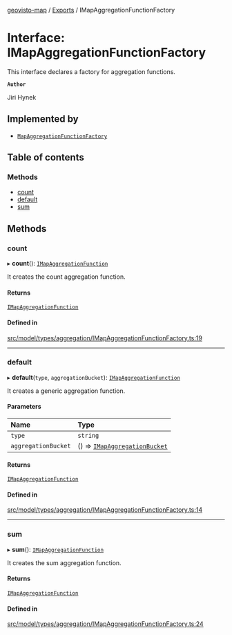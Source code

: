 [geovisto-map](../README.md) / [Exports](../modules.md) / IMapAggregationFunctionFactory

# Interface: IMapAggregationFunctionFactory

This interface declares a factory for aggregation functions.

**`Author`**

Jiri Hynek

## Implemented by

- [`MapAggregationFunctionFactory`](../classes/MapAggregationFunctionFactory.md)

## Table of contents

### Methods

- [count](IMapAggregationFunctionFactory.md#count)
- [default](IMapAggregationFunctionFactory.md#default)
- [sum](IMapAggregationFunctionFactory.md#sum)

## Methods

### count

▸ **count**(): [`IMapAggregationFunction`](IMapAggregationFunction.md)

It creates the count aggregation function.

#### Returns

[`IMapAggregationFunction`](IMapAggregationFunction.md)

#### Defined in

[src/model/types/aggregation/IMapAggregationFunctionFactory.ts:19](https://github.com/geovisto/geovisto-map/blob/e22d774889dbc28cc1ec62933ecf6bab6690f172/src/model/types/aggregation/IMapAggregationFunctionFactory.ts#L19)

___

### default

▸ **default**(`type`, `aggregationBucket`): [`IMapAggregationFunction`](IMapAggregationFunction.md)

It creates a generic aggregation function.

#### Parameters

| Name | Type |
| :------ | :------ |
| `type` | `string` |
| `aggregationBucket` | () => [`IMapAggregationBucket`](IMapAggregationBucket.md) |

#### Returns

[`IMapAggregationFunction`](IMapAggregationFunction.md)

#### Defined in

[src/model/types/aggregation/IMapAggregationFunctionFactory.ts:14](https://github.com/geovisto/geovisto-map/blob/e22d774889dbc28cc1ec62933ecf6bab6690f172/src/model/types/aggregation/IMapAggregationFunctionFactory.ts#L14)

___

### sum

▸ **sum**(): [`IMapAggregationFunction`](IMapAggregationFunction.md)

It creates the sum aggregation function.

#### Returns

[`IMapAggregationFunction`](IMapAggregationFunction.md)

#### Defined in

[src/model/types/aggregation/IMapAggregationFunctionFactory.ts:24](https://github.com/geovisto/geovisto-map/blob/e22d774889dbc28cc1ec62933ecf6bab6690f172/src/model/types/aggregation/IMapAggregationFunctionFactory.ts#L24)
